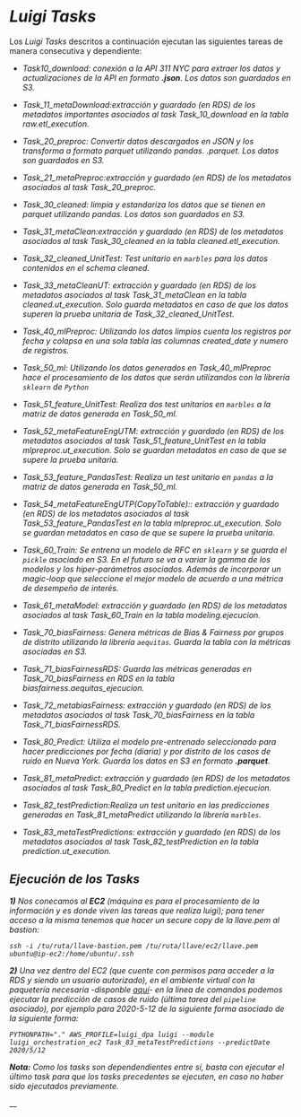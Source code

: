 <div class="tip" markdown="1">

# <em>Luigi Tasks</em><div align="justify">

Los <em>Luigi Tasks</em> descritos a continuación ejecutan las siguientes tareas de manera consecutiva y dependiente:

- <em>Task<em>10_download</em>: conexión a la API 311 NYC para extraer los datos y actualizaciones de la API en formato <strong>.json</strong>. Los datos son guardados en S3.

- <em>Task_11_metaDownload</em>:extracción y guardado (en RDS) de los metadatos importantes asociados al task <em>Task_10_download</em> en la tabla <em>raw.etl_execution</em>.

- <em>Task_20_preproc</em>: Convertir datos descargados en JSON y los transforma a formato parquet utilizando pandas. <em>.parquet</em>. Los datos son guardados en S3.

- <em>Task_21_metaPreproc</em>:extracción y guardado (en RDS) de los metadatos asociados al task <em>Task_20_preproc</em>.

- <em>Task_30_cleaned</em>: limpia y estandariza los datos que se tienen en parquet utilizando pandas.  Los datos son guardados en S3.

- <em>Task_31_metaClean</em>:extracción y guardado (en RDS) de los metadatos asociados al task <em>Task_30_cleaned</em> en la tabla <em>cleaned.etl_execution</em>.

- <em>Task_32_cleaned_UnitTest</em>: Test unitario en <code>marbles</code> para los datos contenidos en el <em>schema</em> cleaned.

- <em>Task_33_metaCleanUT</em>: extracción y guardado (en RDS) de los metadatos asociados al task <em>Task_31_metaClean</em> en la tabla <em>cleaned.ut_execution</em>. Solo guarda metadatos en caso de que los datos superen la prueba unitaria de <em>Task_32_cleaned_UnitTest</em>.


- <em>Task_40_mlPreproc</em>: Utilizando los datos limpios cuenta los registros por fecha y colapsa en una sola tabla las columnas created_date y numero de registros.

- <em>Task_50_ml</em>: Utilizando los datos generados en <em>Task_40_mlPreproc</em> hace el procesamiento de los datos que serán utilizandos con la librería <code>sklearn</code> de <code>Python</code>

- <em>Task_51_feature_UnitTest</em>: Realiza dos test unitarios en <code>marbles</code> a la matriz de datos generada en  <em>Task_50_ml</em>.

- <em>Task_52_metaFeatureEngUTM</em>: extracción y guardado (en RDS) de los metadatos asociados al task <em>Task_51_feature_UnitTest</em> en la tabla <em>mlpreproc.ut_execution</em>. Solo se guardan metadatos en caso de que se supere la prueba unitaria.

- <em>Task_53_feature_PandasTest</em>: Realiza un test unitario en <code>pandas</code> a la matriz de datos generada en  <em>Task_50_ml</em>.

- <em>Task_54_metaFeatureEngUTP(CopyToTable):</em>: extracción y guardado (en RDS) de los metadatos asociados al task <em>Task_53_feature_PandasTest</em> en la tabla <em>mlpreproc.ut_execution</em>. Solo se guardan metadatos en caso de que se supere la prueba unitaria.

- <em>Task_60_Train</em>: Se entrena un modelo de RFC en <code>sklearn</code> y se guarda el <code>pickle</code> asociado en S3\. En el futuro se va a variar la gamma de los modelos y los hiper-parámetros asociados. Además de incorporar un <em>magic-loop</em> que seleccione el mejor modelo de acuerdo a una métrica de desempeño de interés.

- <em>Task_61_metaModel</em>: extracción y guardado (en RDS) de los metadatos asociados al task <em>Task_60_Train</em> en la tabla <em>modeling.ejecucion</em>.

- <em>Task_70_biasFairness</em>: Genera métricas de <em>Bias &amp; Fairness</em> por grupos de distrito utilizando la librería <code>aequitas</code>. Guarda la tabla con la métricas asociadas en S3.

- <em>Task_71_biasFairnessRDS</em>: Guarda las métricas generadas en <em>Task_70_biasFairness</em> en RDS en la tabla <em>biasfairness.aequitas_ejecucion</em>.

- <em>Task_72_metabiasFairness</em>: extracción y guardado (en RDS) de los metadatos asociados al task <em>Task_70_biasFairness</em> en la tabla <em>Task_71_biasFairnessRDS</em>.

- <em>Task_80_Predict</em>: Utiliza el modelo pre-entrenado seleccionado para hacer predicciones por fecha (diaria) y por distrito de los casos de ruido en Nueva York. Guarda los datos en S3 en formato <strong>.parquet</strong>.

- <em>Task_81_metaPredict</em>: extracción y guardado (en RDS) de los metadatos asociados al task <em>Task_80_Predict</em> en la tabla <em>prediction.ejecucion</em>.

- <em>Task_82_testPrediction</em>:Realiza un test unitario en las predicciones generadas en  <em>Task_81_metaPredict</em> utilizando la librería <code>marbles</code>.

- <em>Task_83_metaTestPredictions</em>: extracción y guardado (en RDS) de los metadatos asociados al task <em>Task_82_testPrediction</em> en la tabla <em>prediction.ut_execution</em>.


## Ejecución de los <em>Tasks</em>

<strong>1)</strong> Nos conecamos al <strong>EC2</strong> (máquina es para el procesamiento de la información y es donde viven las tareas que realiza luigi); para tener acceso a la misma tenemos que hacer un secure copy de la <em>llave.pem</em> al bastion:

<code>ssh -i  /tu/ruta/llave-bastion.pem /tu/ruta/llave/ec2/llave.pem ubuntu@ip-ec2:/home/ubuntu/.ssh</code>


<strong>2)</strong> Una vez dentro del EC2 (que cuente con permisos para acceder a la RDS y siendo un usuario autorizado), en el ambiente virtual con la paquetería necesaria -disponble <a href="https://github.com/dapivei/data-product-architecture-final-project/blob/master/requirements.txt">aquí</a>- en la línea de comandos podemos ejecutar la predicción de casos de ruido (última tarea del <code>pipeline</code> asociado), por ejemplo para 2020-5-12 de la siguiente forma asociado de la siguiente forma:

<code>PYTHONPATH="." AWS_PROFILE=luigi_dpa luigi --module luigi_orchestration_ec2 Task_83_metaTestPredictions --predictDate  2020/5/12</code>


<strong>Nota:</strong> Como los tasks son dependendientes entre sí, basta con ejecutar el último <em>task</em> para que los <em>tasks</em> precedentes se ejecuten, en caso no haber sido ejecutados previamente.

</em></div></div>

__
